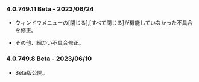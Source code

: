 ### 4.0.749.11 Beta - 2023/06/24

- ウィンドウメニューの\[閉じる\],\[すべて閉じる\]が機能していなかった不具合を修正。

- その他、細かい不具合修正。


### 4.0.749.8 Beta - 2023/06/10

- Beta版公開。
